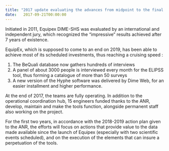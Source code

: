 ```yaml
---
title: "2017 update evaluating the advances from midpoint to the final action programme"
date:   2017-09-21T00:00:00
---
```


Initiated in 2011, Equipex DIME-SHS was evaluated by an international and independent jury, which recognized the “impressive” results achieved after 7 years of existence.

EquipEx, which is supposed to come to an end on 2019, has been able to achieve most of its scheduled investments, thus reaching a cruising speed :

1. The BeQuali database now gathers hundreds of interviews
1. A panel of about 3000 people is interviewed every month for the ELIPSS tool, thus forming a catalogue of more than 50 surveys
1. A new version of the Hyphe software was delivered by Dime Web, for an easier installment and higher performance.

At the end of 2017, the teams are fully operating. In addition to the operational coordination hub, 15 engineers funded thanks to the ANR, develop, maintain and make the tools function, alongside permanent staff also working on the project.

For the first two years, in accordance with the 2018-2019 action plan given to the ANR, the efforts will focus on actions that provide value to the data made available since the launch of Equipex (especially with two scientific events scheduled), and on the execution of the elements that can insure a perpetuation of the tools.
